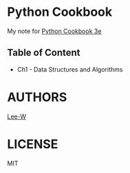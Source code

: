# Python Cookbook
My note for [Python Cookbook 3e](http://shop.oreilly.com/product/0636920027072.do)

## Table of Content

- Ch1 - Data Structures and Algorithms

# AUTHORS
[Lee-W](https://github.com/Lee-W/)

# LICENSE
MIT
